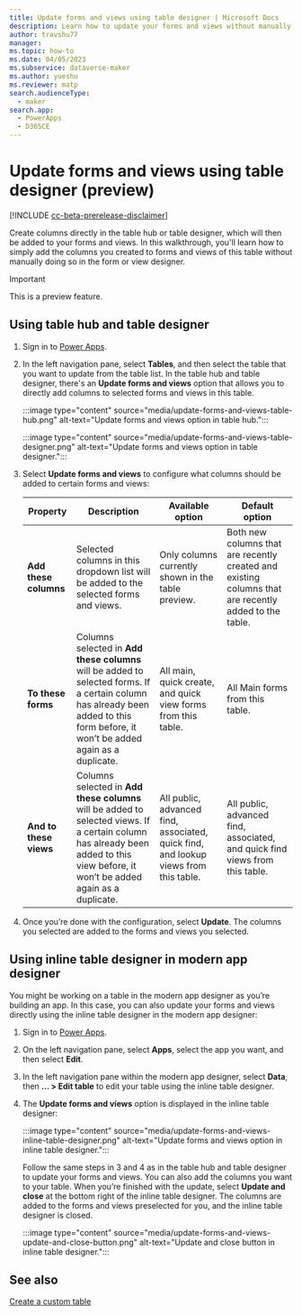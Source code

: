 ```yaml
---
title: Update forms and views using table designer | Microsoft Docs
description: Learn how to update your forms and views without manually editing them in the form and view designer.
author: travshu77
manager:
ms.topic: how-to
ms.date: 04/05/2023
ms.subservice: dataverse-maker
ms.author: yueshu
ms.reviewer: matp
search.audienceType:
  - maker
search.app:
  - PowerApps
  - D365CE
---
```


# Update forms and views using table designer (preview)

[!INCLUDE [cc-beta-prerelease-disclaimer](../../includes/cc-beta-prerelease-disclaimer.md)]

Create columns directly in the table hub or table designer, which will then be added to your forms and views. In this walkthrough, you'll learn how to simply add the columns you created to forms and views of this table without manually doing so in the form or view designer.

> [!IMPORTANT]
> This is a preview feature.

## Using table hub and table designer

1. Sign in to [Power Apps](https://make.powerapps.com/?utm_source=padocs&utm_medium=linkinadoc&utm_campaign=referralsfromdoc).

2. In the left navigation pane, select **Tables**, and then select the table that you want to update from the table list. In the table hub and table designer, there's an **Update forms and views** option that allows you to directly add columns to selected forms and views in this table.

   :::image type="content" source="media/update-forms-and-views-table-hub.png" alt-text="Update forms and views option in table hub.":::

   :::image type="content" source="media/update-forms-and-views-table-designer.png" alt-text="Update forms and views option in table designer.":::

3. Select **Update forms and views** to configure what columns should be added to certain forms and views:

    | Property               | Description                                                                                                                                                                             | Available option                                                                     | Default option                                                                                |
    | ---------------------- | --------------------------------------------------------------------------------------------------------------------------------------------------------------------------------------- | ------------------------------------------------------------------------------------ | --------------------------------------------------------------------------------------------- |
    | **Add these columns**  | Selected columns in this dropdown list will be added to the selected forms and views.                                                                                                        | Only columns currently shown in the table preview.                                   | Both new columns that are recently created and existing columns that are recently added to the table. |
    | **To these forms**     | Columns selected in **Add these columns** will be added to selected forms. If a certain column has already been added to this form before, it won’t be added again as a duplicate. | All main, quick create, and quick view forms from this table.                        | All Main forms from this table.                                                               |
    | **And to these views** | Columns selected in **Add these columns** will be added to selected views. If a certain column has already been added to this view before, it won’t be added again as a duplicate. | All public, advanced find, associated, quick find, and lookup views from this table. | All public, advanced find, associated, and quick find views from this table.                  |

4. Once you’re done with the configuration, select **Update**. The columns you selected are added to the forms and views you selected.

## Using inline table designer in modern app designer

You might be working on a table in the modern app designer as you’re building an app. In this case, you can also update your forms and views directly using the inline table designer in the modern app designer:

1. Sign in to [Power Apps](https://make.powerapps.com/?utm_source=padocs&utm_medium=linkinadoc&utm_campaign=referralsfromdoc).

1. On the left navigation pane, select **Apps**, select the app you want, and then select **Edit**.

1. In the left navigation pane within the modern app designer, select **Data**, then **… > Edit table** to edit your table using the inline table designer.

1. The **Update forms and views** option is displayed in the inline table designer:

   :::image type="content" source="media/update-forms-and-views-inline-table-designer.png" alt-text="Update forms and views option in inline table designer.":::

    Follow the same steps in 3 and 4 as in the table hub and table designer to update your forms and views. You can also add the columns you want to your table. When you’re finished with the update, select **Update and close** at the bottom right of the inline table designer. The columns are added to the forms and views preselected for you, and the inline table designer is closed.

   :::image type="content" source="media/update-forms-and-views-update-and-close-button.png" alt-text="Update and close button in inline table designer.":::

## See also

[Create a custom table](data-platform-create-entity.md)
